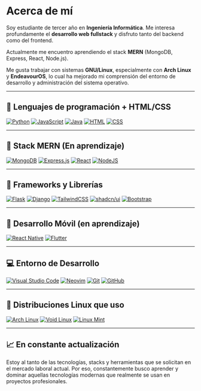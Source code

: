 # Acerca de mí

Soy estudiante de tercer año en **Ingeniería Informática**. Me interesa profundamente el **desarrollo web fullstack** y disfruto tanto del backend como del frontend.

Actualmente me encuentro aprendiendo el stack **MERN** (MongoDB, Express, React, Node.js).

Me gusta trabajar con sistemas **GNU/Linux**, especialmente con **Arch Linux** y **EndeavourOS**, lo cual ha mejorado mi comprensión del entorno de desarrollo y administración del sistema operativo.

---

## 🧠 Lenguajes de programación + HTML/CSS

[![Python](https://img.shields.io/badge/Python-3776AB?logo=python&logoColor=fff)](#)
[![JavaScript](https://img.shields.io/badge/JavaScript-F7DF1E?logo=javascript&logoColor=000)](#)
[![Java](https://img.shields.io/badge/Java-%23ED8B00.svg?logo=openjdk&logoColor=white)](#)
[![HTML](https://img.shields.io/badge/HTML-%23E34F26.svg?logo=html5&logoColor=white)](#)
[![CSS](https://img.shields.io/badge/CSS-1572B6?logo=css3&logoColor=fff)](#)

---

## 🚀 Stack MERN (En aprendizaje)

[![MongoDB](https://img.shields.io/badge/MongoDB-%234ea94b.svg?logo=mongodb&logoColor=white)](#)
[![Express.js](https://img.shields.io/badge/Express.js-%23404d59.svg?logo=express&logoColor=%2361DAFB)](#)
[![React](https://img.shields.io/badge/React-%2320232a.svg?logo=react&logoColor=%2361DAFB)](#)
[![NodeJS](https://img.shields.io/badge/Node.js-6DA55F?logo=node.js&logoColor=white)](#)

---

## 🧱 Frameworks y Librerías

[![Flask](https://img.shields.io/badge/Flask-000?logo=flask&logoColor=fff)](#)
[![Django](https://img.shields.io/badge/Django-%23092E20.svg?logo=django&logoColor=white)](#)
[![TailwindCSS](https://img.shields.io/badge/Tailwind%20CSS-%2338B2AC.svg?logo=tailwind-css&logoColor=white)](#)
[![shadcn/ui](https://img.shields.io/badge/shadcn%2Fui-000?logo=shadcnui&logoColor=fff)](#)
[![Bootstrap](https://img.shields.io/badge/Bootstrap-7952B3?logo=bootstrap&logoColor=fff)](#)

---

## 📱 Desarrollo Móvil (en aprendizaje)

[![React Native](https://img.shields.io/badge/React_Native-%2320232a.svg?logo=react&logoColor=%2361DAFB)](#)
[![Flutter](https://img.shields.io/badge/Flutter-02569B?logo=flutter&logoColor=fff)](#)

---

## 💻 Entorno de Desarrollo

[![Visual Studio Code](https://custom-icon-badges.demolab.com/badge/Visual%20Studio%20Code-0078d7.svg?logo=vsc&logoColor=white)](#)
[![Neovim](https://img.shields.io/badge/Neovim-57A143?logo=neovim&logoColor=fff)](#)
[![Git](https://img.shields.io/badge/Git-F05032?logo=git&logoColor=fff)](#)
[![GitHub](https://img.shields.io/badge/GitHub-%23121011.svg?logo=github&logoColor=white)](#)

---

## 🐧 Distribuciones Linux que uso

[![Arch Linux](https://img.shields.io/badge/Arch%20Linux-1793D1?logo=arch-linux&logoColor=fff)](#)
[![Void Linux](https://img.shields.io/badge/Void%20Linux-478061?logo=voidlinux&logoColor=fff)](#)
[![Linux Mint](https://img.shields.io/badge/Linux%20Mint-87CF3E?logo=linuxmint&logoColor=fff)](#)

---

## 📈 En constante actualización

Estoy al tanto de las tecnologías, stacks y herramientas que se solicitan en el mercado laboral actual. Por eso, constantemente busco aprender y dominar aquellas tecnologías modernas que realmente se usan en proyectos profesionales.
